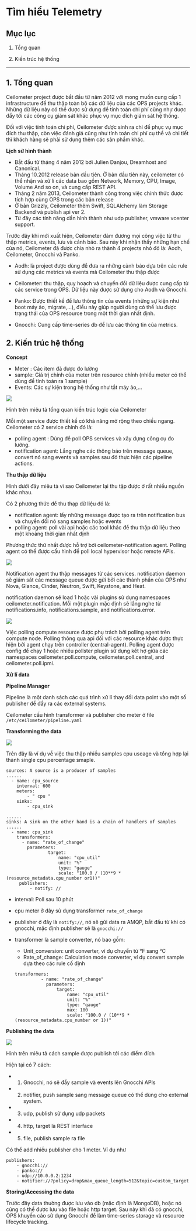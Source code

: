 # Tìm hiểu Telemetry

## Mục lục

1. Tổng quan

2. Kiến trúc hệ thống


----------------

## 1. Tổng quan

Ceilometer project được bắt đầu từ năm 2012 với mong muốn cung cấp 1 infrastructure để thu thập toàn bộ các dữ liệu của các OPS projects khác. Những dữ liệu này có thể được sử dụng để tính toán chi phí cũng như được đẩy tới các công cụ giám sát khác phục vụ mục đích giám sát hệ thống.

Đối với việc tính toán chi phí, Ceilometer được sinh ra chỉ để phục vụ mục đích thu thập, còn việc đánh giá cũng như tính toán chi phí cụ thể và chi tiết thì khách hàng sẽ phải sử dụng thêm các sản phẩm khác.

**Lịch sử hình thành**

- Bắt đầu từ tháng 4 năm 2012 bởi Julien Danjou, Dreamhost and Canonical.
- Tháng 10.2012 release bản đầu tiên. Ở bản đầu tiên này, ceilometer có thể nhận và xử lí các data bao gồm Network, Memory, CPU, Image, Volume And so on, và cung cấp REST API.
- Tháng 2 năm 2013, Ceilometer thành công trong việc chính thức được tích hợp cùng OPS trong các bản release
- Ở bản Grizzly, Ceilometer thêm Swift, SQLAlchemy làm Storage Backend và publish api ver 2.
- Từ đây các tính năng dần hình thành như udp publisher, vmware vcenter support.

Trước đây khi mới xuất hiện, Ceilometer đảm đương mọi công việc từ thu thập metrics, events, lưu và cảnh báo. Sau này khi nhận thấy những hạn chế của nó, Ceilometer đã được chia nhỏ ra thành 4 projects nhỏ đó là: Aodh, Ceilometer, Gnocchi và Panko.

- Aodh: là project được dùng để đưa ra những cảnh báo dựa trên các rule sử dụng các metrics và events mà Ceilometer thu thập được

- Ceilometer: thu thập, quy hoạch và chuyển đổi dữ liệu được cung cấp từ các service trong OPS. Dữ liệu này được sử dụng cho Aodh và Gnocchi.

- Panko: Được thiết kế để lưu thông tin của events (những sự kiện như boot máy ảo, migrate,...), điều này giúp người dùng có thể lưu được trạng thái của OPS resource trong một thời gian nhất định.

- Gnocchi: Cung cấp time-series db để lưu các thông tin của metrics.

## 2. Kiến trúc hệ thống

**Concept**

- Meter : Các item đã được đo lường
- sample: Giá trị chính của meter trên resource chính (nhiều meter có thể dùng để tính toán ra 1 sample)
- Events: Các sự kiện trong hệ thống như tắt máy ảo,...

<img src="https://i.imgur.com/M3ZFxXt.png">

Hình trên miêu tả tổng quan kiến trúc logic của Ceilometer

Mỗi một service được thiết kế có khả năng  mở rộng theo chiều ngang. Ceilometer có 2 service chính đó là:

- polling agent : Dùng để poll OPS services và xây dựng công cụ đo lường.
- notification agent: Lắng nghe các thông báo trên message queue, convert nó sang events và samples sau đó thực hiện các pipeline actions.

**Thu thập dữ liệu**

Hình dưới đây miêu tả vì sao Ceilometer lại thu tập được ở rất nhiều nguồn khác nhau.

Có 2 phương thức để thu thạp dữ liệu đó là:

- notification agent: lấy những message được tạo ra trên notification bus và chuyển đổi nó sang samples hoặc events
- polling agent: poll vài api hoặc các tool khác để thu thập dữ liệu theo một khoảng thời gian nhất định

Phương thức thứ nhất được hỗ trợ bởi ceilometer-notification agent. Polling agent có thể được cấu hình để poll local hypervisor hoặc remote APIs.

<img src="https://i.imgur.com/PpyLnlR.png">

Notification agent thu thập messages từ các services. notification daemon sẽ giám sát các message queue được gửi bởi các thành phần của OPS như Nova, Glance, Cinder, Neutron, Swift, Keystone, and Heat.

notification daemon sẽ load 1 hoặc vài plugins sử dụng namespaces ceilometer.notification. Mỗi một plugin mặc định sẽ lắng nghe từ notifications.info, notifications.sample, and notifications.error.

<img src="https://i.imgur.com/RLJjzPh.png">

Việc polling compute resource được phụ trách bởi polling agent trên compute node. Polling thông qua api đối với các resource khác được thực hiện bởi agent chạy trên controller (central-agent). Polling agent được config để chạy 1 hoặc nhiều pollster plugin sử dụng kết hợ giữa các namespaces ceilometer.poll.compute, ceilometer.poll.central, and ceilometer.poll.ipmi.

**Xử lí data**

**Pipeline Manager**

Pipeline là một danh sách các quá trình xử lí thay đổi data point vào một số publisher để đẩy ra các external systems.

Ceilometer cấu hình transformer và publisher cho meter ở file `/etc/ceilometer/pipeline.yaml`



**Transforming the data**

<img src="https://i.imgur.com/FutPmz8.png">

Trên đây là ví dụ về việc thu thập nhiều samples cpu useage và tổng hợp lại thành single cpu percentage smaple.

```
sources: A source is a producer of samples
......
  - name: cpu_source
    interval: 600
    meters:
        - " cpu "
    sinks:
        - cpu_sink

......
sinks: A sink on the other hand is a chain of handlers of samples
......
  - name: cpu_sink
    transformers:
      - name: "rate_of_change"
        parameters:
                target:
                    name: "cpu_util"
                    unit: "%"
                    type: "gauge"
                    scale: "100.0 / (10**9 * (resource_metadata.cpu_number or1))"
     publishers:
         - notify: //
```

- interval: Poll sau 10 phút
- cpu meter ở đây sử dụng transformer `rate_of_change`
- publisher ở đây là `notify://`, nó sẽ gửi data ra AMQP, bắt đầu từ khi có gnocchi, mặc định publisher sẽ là `gnocchi://`

- transformer là sample converter, nó bao gồm:
  - Unit_conversion: unit converter, ví dụ chuyển từ °F sang °C
  - Rate_of_change: Calculation mode converter, ví dụ convert sample dựa theo các rule cố định

  ```
  transformers:
            - name: "rate_of_change"
              parameters:
                  target:
                      name: "cpu_util"
                      unit: "%"
                      type: "gauge"
                      max: 100
                      scale: "100.0 / (10**9 * (resource_metadata.cpu_number or 1))"
  ```


**Publishing the data**

<img src="https://i.imgur.com/WbmFbxn.png">

Hình trên miêu tả cách sample được publish tới các điểm đích

Hiện tại có 7 cách:

- 1. Gnocchi, nó sẽ đẩy sample  và events lên Gnocchi APIs
- 2. notifier, push sample sang message queue có thể dùng cho external system.
- 3. udp, publish sử dụng udp packets
- 4. http, target là REST interface
- 5. file, publish sample ra file

Có thể add nhiều publisher cho 1 meter. Ví dụ như

```
publishers:
    - gnocchi://
    - panko://
    - udp://10.0.0.2:1234
    - notifier://?policy=drop&max_queue_length=512&topic=custom_target
```

**Storing/Accessing the data**

Trước đây data thường được lưu vào db (mặc định là MongoDB), hoặc nó cũng có thể được lưu vào file hoặc http target. Sau này khi đã có gnocchi, OPS khuyến cáo sử dụng Gnocchi để làm time-series storage và resource lifecycle tracking.
